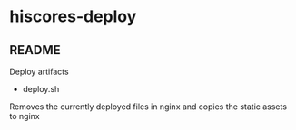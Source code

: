 # hiscores-deploy

## README
Deploy artifacts

- deploy.sh

Removes the currently deployed files in nginx and copies the static assets to nginx
